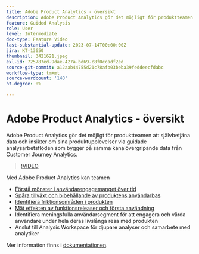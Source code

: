 ```yaml
---
title: Adobe Product Analytics - översikt
description: Adobe Product Analytics gör det möjligt för produktteamen att självbetjäna data och insikter om sina produktupplevelser via guidade analysarbetsflöden som bygger på samma kanalövergripande data från Customer Journey Analytics.
feature: Guided Analysis
role: User
level: Intermediate
doc-type: Feature Video
last-substantial-update: 2023-07-14T00:00:00Z
jira: KT-13650
thumbnail: 3421621.jpeg
exl-id: 725787ed-9dae-427a-bd69-c8f0ccadf2ed
source-git-commit: a12aab44755d21c78afb03beba39feddeecfdabc
workflow-type: tm+mt
source-wordcount: '140'
ht-degree: 0%

---
```


# Adobe Product Analytics - översikt

Adobe Product Analytics gör det möjligt för produktteamen att självbetjäna data och insikter om sina produktupplevelser via guidade analysarbetsflöden som bygger på samma kanalövergripande data från Customer Journey Analytics.

>[!VIDEO](https://video.tv.adobe.com/v/3421621/?learn=on)

Med Adobe Product Analytics kan teamen

* [Förstå mönster i användarengagemanget över tid](../guided-analysis/trends/usage-trends-analysis.md)
* [Spåra tillväxt och bibehållande av produktens användarbas](../guided-analysis/user-growth/active-user-growth-analysis.md)
* [Identifiera friktionsområden i produkten](../guided-analysis/funnel/funnel-friction-analysis.md)
* [Mät effekten av funktionsreleaser och första användning](../guided-analysis/impact/release-impact-analysis.md)
* Identifiera meningsfulla användarsegment för att engagera och vårda användare under hela deras livslånga resa med produkten
* Anslut till Analysis Workspace för djupare analyser och samarbete med analytiker

Mer information finns i [dokumentationen](https://experienceleague.adobe.com/en/docs/analytics-platform/using/guided-analysis/overview).
